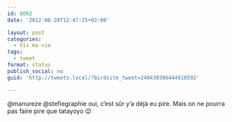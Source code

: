 ```yaml
---
id: 8082
date: '2012-08-28T12:47:25+02:00'

layout: post
categories:
  - Vis ma vie
tags:
  - tweet
format: status
publish_social: no
guid: 'http://tweets.local/?birdsite_tweet=240430386444910592'

---
```


@manureze @stefiegraphie oui, c’est sûr y’a déjà eu pire. Mais on ne pourra pas faire pire que tatayoyo 😉